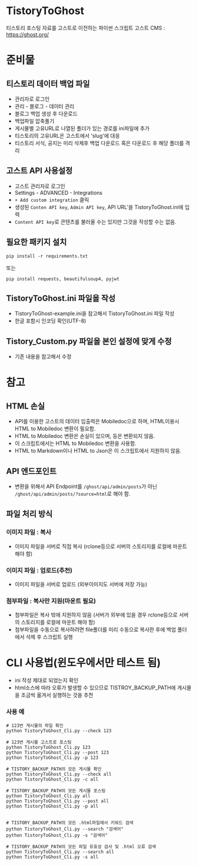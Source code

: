# TistoryToGhost
티스토리 포스팅 자료를 고스트로 이전하는 파이썬 스크립트
고스트 CMS : https://ghost.org/

# 준비물
## 티스토리 데이터 백업 파일
- 관리자로 로그인
- 관리 - 블로그 - 데이터 관리
- 블로그 백업 생성 후 다운로드
- 백업파일 압축풀기
- 게시물별 고유URL로 나열된 폴더가 있는 경로를 ini파일에 추가
- 티스토리의 고유URL은 고스트에서 'slug'에 대응
- 티스토리 서식, 공지는 미리 삭제후 백업 다운로드 혹은 다운로드 후 해당 폴더를 격리

## 고스트 API 사용설정
- 고스트 관리자로 로그인
- Settings - ADVANCED - Integrations
- `+ Add custom integration` 클릭
- 생성된 `Conten API key`, `Admin API key`, API URL'을 TistoryToGhost.ini에 입력
- `Content API key`로 콘텐츠를 불러올 수는 있지만 그것을 작성할 수는 없음.


## 필요한 패키지 설치
```
pip install -r requirements.txt
```
또는
```
pip install requests, beautifulsoup4, pyjwt
```

## TistoryToGhost.ini 파일을 작성
- TistoryToGhost-example.ini을 참고해서 TistoryToGhost.ini 파일 작성
- 한글 포함시 인코딩 확인(UTF-8)

## Tistory_Custom.py 파일을 본인 설정에 맞게 수정
- 기존 내용을 참고해서 수정


# 참고
## HTML 손실
- API를 이용한 고스트의 데이터 입출력은 Mobiledoc으로 하며, HTML이용시 HTML  to Mobiledoc 변환이 필요함.
- HTML to Mobiledoc 변환은 손실이 있으며, <script></script>등은 변환되지 않음.
- 이 스크립트에서는 HTML to Mobiledoc 변환을 사용함.
- HTML to Markdown이나 HTML to Json은 이 스크립트에서 지원하지 않음.

## API 엔드포인트
- 변환을 위해서 API Endpoint를 `/ghost/api/admin/posts`가 아닌 `/ghost/api/admin/posts/?source=html`로 해야 함.

## 파일 처리 방식
### 이미지 파일 : 복사
- 이미지 파일을 서버로 직접 복사 (rclone등으로 서버의 스토리지를 로컬에 마운트 해야 함)

### 이미지 파일 : 업로드(추천)
- 이미지 파일을 서버로 업로드 (외부이미지도 서버에 저장 가능)

### 첨부파일 : 복사만 지원(마운트 필요)
- 첨부파일은 복사 밖에 지원하지 않음 (서버가 외부에 있을 경우 rclone등으로 서버의 스토리지를 로컬에 마운트 해야 함)
- 첨부파일을 수동으로 복사하려면 file폴더를 미리 수동으로 복사한 후에 백업 폴더에서 삭제 후 스크립트 실행

# CLI 사용법(윈도우에서만 테스트 됨)
- ini 작성 제대로 되었는지 확인
- html소스에 따라 오류가 발생할 수 있으므로 TISTROY_BACKUP_PATH에 게시물을 조금씩 옮겨서 실행하는 것을 추천

### 사용 예
```
# 123번 게시물의 파일 확인
python TistoryToGhost_Cli.py --check 123

# 123번 게시물 고스트로 포스팅
python TistoryToGhost_Cli.py 123
python TistoryToGhost_Cli.py --post 123
python TistoryToGhost_Cli.py -p 123

# TISTORY_BACKUP_PATH의 모든 게시물 확인
python TistoryToGhost_Cli.py --check all
python TistoryToGhost_Cli.py -c all

# TISTORY_BACKUP_PATH의 모든 게시물 포스팅
python TistoryToGhost_Cli.py all
python TistoryToGhost_Cli.py --post all
python TistoryToGhost_Cli.py -p all


# TISTORY_BACKUP_PATH의 모든 .html파일에서 키워드 검색
python TistoryToGhost_Cli.py --search "검색어"
python TistoryToGhost_Cli.py -s "검색어"

# TISTORY_BACKUP_PATH의 모든 파일 유효성 검사 및 .html 오류 검색
python TistoryToGhost_Cli.py --search all
python TistoryToGhost_Cli.py -s all
```
